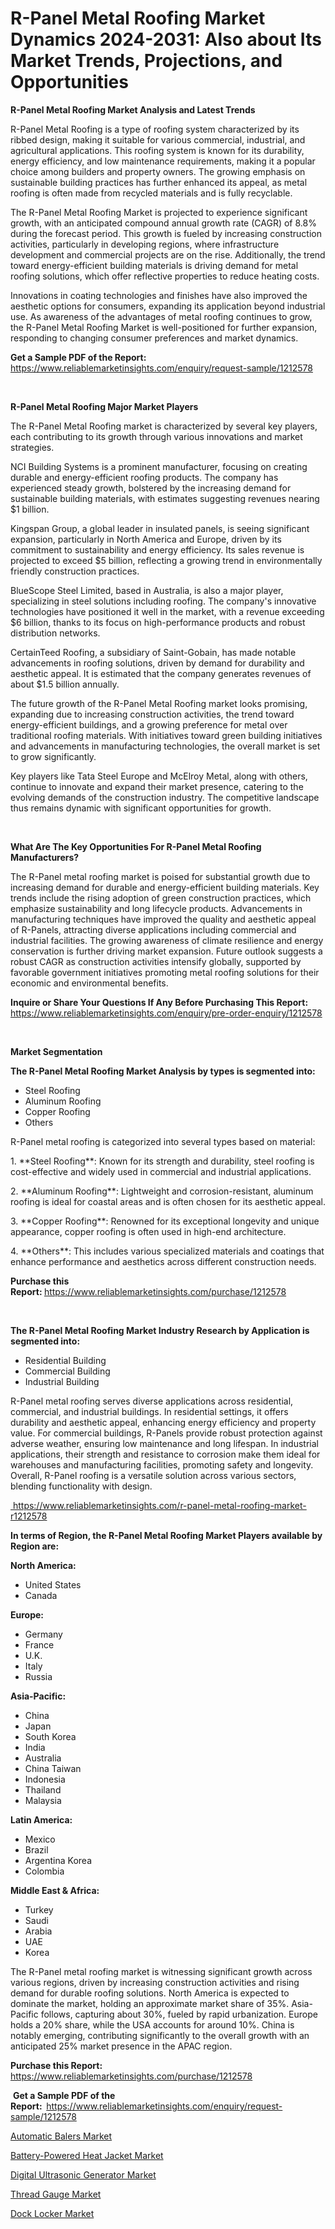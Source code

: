 <p><h1>R-Panel Metal Roofing Market Dynamics 2024-2031: Also about Its Market Trends, Projections, and Opportunities</h1></p><p><strong>R-Panel Metal Roofing Market Analysis and Latest Trends</strong></p>
<p><p>R-Panel Metal Roofing is a type of roofing system characterized by its ribbed design, making it suitable for various commercial, industrial, and agricultural applications. This roofing system is known for its durability, energy efficiency, and low maintenance requirements, making it a popular choice among builders and property owners. The growing emphasis on sustainable building practices has further enhanced its appeal, as metal roofing is often made from recycled materials and is fully recyclable.</p><p>The R-Panel Metal Roofing Market is projected to experience significant growth, with an anticipated compound annual growth rate (CAGR) of 8.8% during the forecast period. This growth is fueled by increasing construction activities, particularly in developing regions, where infrastructure development and commercial projects are on the rise. Additionally, the trend toward energy-efficient building materials is driving demand for metal roofing solutions, which offer reflective properties to reduce heating costs.</p><p>Innovations in coating technologies and finishes have also improved the aesthetic options for consumers, expanding its application beyond industrial use. As awareness of the advantages of metal roofing continues to grow, the R-Panel Metal Roofing Market is well-positioned for further expansion, responding to changing consumer preferences and market dynamics.</p></p>
<p><strong>Get a Sample PDF of the Report:&nbsp;</strong> <a href="https://www.reliablemarketinsights.com/enquiry/request-sample/1212578?utm_campaign=1338&utm_medium=2&utm_source=Github&utm_content=ia&utm_term=06102024&utm_id=r-panel-metal-roofing">https://www.reliablemarketinsights.com/enquiry/request-sample/1212578</a></p>
<p>&nbsp;</p>
<p><strong>R-Panel Metal Roofing Major Market Players</strong></p>
<p><p>The R-Panel Metal Roofing market is characterized by several key players, each contributing to its growth through various innovations and market strategies. </p><p>NCI Building Systems is a prominent manufacturer, focusing on creating durable and energy-efficient roofing products. The company has experienced steady growth, bolstered by the increasing demand for sustainable building materials, with estimates suggesting revenues nearing $1 billion.</p><p>Kingspan Group, a global leader in insulated panels, is seeing significant expansion, particularly in North America and Europe, driven by its commitment to sustainability and energy efficiency. Its sales revenue is projected to exceed $5 billion, reflecting a growing trend in environmentally friendly construction practices.</p><p>BlueScope Steel Limited, based in Australia, is also a major player, specializing in steel solutions including roofing. The company's innovative technologies have positioned it well in the market, with a revenue exceeding $6 billion, thanks to its focus on high-performance products and robust distribution networks.</p><p>CertainTeed Roofing, a subsidiary of Saint-Gobain, has made notable advancements in roofing solutions, driven by demand for durability and aesthetic appeal. It is estimated that the company generates revenues of about $1.5 billion annually.</p><p>The future growth of the R-Panel Metal Roofing market looks promising, expanding due to increasing construction activities, the trend toward energy-efficient buildings, and a growing preference for metal over traditional roofing materials. With initiatives toward green building initiatives and advancements in manufacturing technologies, the overall market is set to grow significantly.</p><p>Key players like Tata Steel Europe and McElroy Metal, along with others, continue to innovate and expand their market presence, catering to the evolving demands of the construction industry. The competitive landscape thus remains dynamic with significant opportunities for growth.</p></p>
<p>&nbsp;</p>
<p><strong>What Are The Key Opportunities For R-Panel Metal Roofing Manufacturers?</strong></p>
<p><p>The R-Panel metal roofing market is poised for substantial growth due to increasing demand for durable and energy-efficient building materials. Key trends include the rising adoption of green construction practices, which emphasize sustainability and long lifecycle products. Advancements in manufacturing techniques have improved the quality and aesthetic appeal of R-Panels, attracting diverse applications including commercial and industrial facilities. The growing awareness of climate resilience and energy conservation is further driving market expansion. Future outlook suggests a robust CAGR as construction activities intensify globally, supported by favorable government initiatives promoting metal roofing solutions for their economic and environmental benefits.</p></p>
<p><strong>Inquire or Share Your Questions If Any Before Purchasing This Report:</strong> <a href="https://www.reliablemarketinsights.com/enquiry/pre-order-enquiry/1212578?utm_campaign=1338&utm_medium=2&utm_source=Github&utm_content=ia&utm_term=06102024&utm_id=r-panel-metal-roofing">https://www.reliablemarketinsights.com/enquiry/pre-order-enquiry/1212578</a></p>
<p>&nbsp;</p>
<p><strong>Market Segmentation</strong></p>
<p><strong>The R-Panel Metal Roofing Market Analysis by types is segmented into:</strong></p>
<p><ul><li>Steel Roofing</li><li>Aluminum Roofing</li><li>Copper Roofing</li><li>Others</li></ul></p>
<p><p>R-Panel metal roofing is categorized into several types based on material: </p><p>1. **Steel Roofing**: Known for its strength and durability, steel roofing is cost-effective and widely used in commercial and industrial applications.</p><p>   </p><p>2. **Aluminum Roofing**: Lightweight and corrosion-resistant, aluminum roofing is ideal for coastal areas and is often chosen for its aesthetic appeal.</p><p>3. **Copper Roofing**: Renowned for its exceptional longevity and unique appearance, copper roofing is often used in high-end architecture.</p><p>4. **Others**: This includes various specialized materials and coatings that enhance performance and aesthetics across different construction needs.</p></p>
<p><strong>Purchase this Report:&nbsp;</strong><a href="https://www.reliablemarketinsights.com/purchase/1212578?utm_campaign=1338&utm_medium=2&utm_source=Github&utm_content=ia&utm_term=06102024&utm_id=r-panel-metal-roofing">https://www.reliablemarketinsights.com/purchase/1212578</a></p>
<p>&nbsp;</p>
<p><strong>The R-Panel Metal Roofing Market Industry Research by Application is segmented into:</strong></p>
<p><ul><li>Residential Building</li><li>Commercial Building</li><li>Industrial Building</li></ul></p>
<p><p>R-Panel metal roofing serves diverse applications across residential, commercial, and industrial buildings. In residential settings, it offers durability and aesthetic appeal, enhancing energy efficiency and property value. For commercial buildings, R-Panels provide robust protection against adverse weather, ensuring low maintenance and long lifespan. In industrial applications, their strength and resistance to corrosion make them ideal for warehouses and manufacturing facilities, promoting safety and longevity. Overall, R-Panel roofing is a versatile solution across various sectors, blending functionality with design.</p></p>
<p><a href="https://www.reliablemarketinsights.com/r-panel-metal-roofing-market-r1212578?utm_campaign=1338&utm_medium=2&utm_source=Github&utm_content=ia&utm_term=06102024&utm_id=r-panel-metal-roofing">&nbsp;https://www.reliablemarketinsights.com/r-panel-metal-roofing-market-r1212578</a></p>
<p><strong>In terms of Region, the R-Panel Metal Roofing Market Players available by Region are:</strong></p>
<p>
    <p> <strong> North America: </strong>
        <ul>
            <li>United States</li>
            <li>Canada</li>
        </ul>
        </p> 
    <p> <strong> Europe: </strong>
        <ul>
            <li>Germany</li>
            <li>France</li>
            <li>U.K.</li>
            <li>Italy</li>
            <li>Russia</li>
        </ul>
        </p> 
    <p> <strong> Asia-Pacific: </strong>
        <ul>
            <li>China</li>
            <li>Japan</li>
            <li>South Korea</li>
            <li>India</li>
            <li>Australia</li>
            <li>China Taiwan</li>
            <li>Indonesia</li>
            <li>Thailand</li>
            <li>Malaysia</li>
        </ul>
        </p> 
    <p> <strong> Latin America: </strong>
        <ul>
            <li>Mexico</li>
            <li>Brazil</li>
            <li>Argentina Korea</li>
            <li>Colombia</li>
        </ul>
        </p> 
    <p> <strong> Middle East & Africa: </strong>
        <ul>
            <li>Turkey</li>
            <li>Saudi</li>
            <li>Arabia</li>
            <li>UAE</li>
            <li>Korea</li>
        </ul>
    </p>
    </p>
<p><p>The R-Panel metal roofing market is witnessing significant growth across various regions, driven by increasing construction activities and rising demand for durable roofing solutions. North America is expected to dominate the market, holding an approximate market share of 35%. Asia-Pacific follows, capturing about 30%, fueled by rapid urbanization. Europe holds a 20% share, while the USA accounts for around 10%. China is notably emerging, contributing significantly to the overall growth with an anticipated 25% market presence in the APAC region.</p></p>
<p><strong>Purchase this Report: </strong><a href="https://www.reliablemarketinsights.com/purchase/1212578?utm_campaign=1338&utm_medium=2&utm_source=Github&utm_content=ia&utm_term=06102024&utm_id=r-panel-metal-roofing">https://www.reliablemarketinsights.com/purchase/1212578</a></p>
<p>&nbsp;<strong>Get a Sample PDF of the Report:&nbsp;&nbsp;</strong><a href="https://www.reliablemarketinsights.com/enquiry/request-sample/1212578?utm_campaign=1338&utm_medium=2&utm_source=Github&utm_content=ia&utm_term=06102024&utm_id=r-panel-metal-roofing">https://www.reliablemarketinsights.com/enquiry/request-sample/1212578</a></p>
<p><strong></strong></p>
<p><p><a href="https://www.linkedin.com/pulse/automatic-balers-market-revolution-size-share-emerging-trends-4cigf?utm_campaign=1338&utm_medium=2&utm_source=Github&utm_content=ia&utm_term=06102024&utm_id=r-panel-metal-roofing">Automatic Balers Market</a></p><p><a href="https://github.com/angelajermaine/Market-Research-Report-List-5/blob/main/battery-powered-heat-jacket-market.md?utm_campaign=1338&utm_medium=2&utm_source=Github&utm_content=ia&utm_term=06102024&utm_id=r-panel-metal-roofing">Battery-Powered Heat Jacket Market</a></p><p><a href="https://www.linkedin.com/pulse/digital-ultrasonic-generator-market-forecast-global-trends-analysis-3zt8c?utm_campaign=1338&utm_medium=2&utm_source=Github&utm_content=ia&utm_term=06102024&utm_id=r-panel-metal-roofing">Digital Ultrasonic Generator Market</a></p><p><a href="https://www.linkedin.com/pulse/top-trends-transforming-thread-gauge-market-2024-2031-scanomics-9pufc?utm_campaign=1338&utm_medium=2&utm_source=Github&utm_content=ia&utm_term=06102024&utm_id=r-panel-metal-roofing">Thread Gauge Market</a></p><p><a href="https://www.linkedin.com/pulse/dock-locker-market-maturity-analysis-regional-disparities-growth-zjnkc?utm_campaign=1338&utm_medium=2&utm_source=Github&utm_content=ia&utm_term=06102024&utm_id=r-panel-metal-roofing">Dock Locker Market</a></p></p>